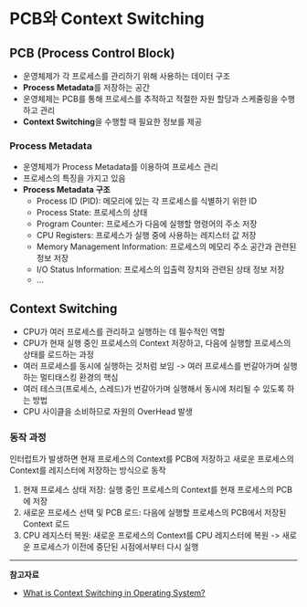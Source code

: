 # PCB와 Context Switching

## PCB (Process Control Block)
- 운영체제가 각 프로세스를 관리하기 위해 사용하는 데이터 구조
- **Process Metadata**를 저장하는 공간
- 운영체제는 PCB를 통해 프로세스를 추적하고 적절한 자원 할당과 스케줄링을 수행하고 관리
- **Context Switching**을 수행할 때 필요한 정보를 제공

### Process Metadata
- 운영체제가 Process Metadata를 이용하여 프로세스 관리
- 프로세스의 특징을 가지고 있음
- **Process Metadata 구조**
  - Process ID (PID): 메모리에 있는 각 프로세스를 식별하기 위한 ID
  - Process State: 프로세스의 상태
  - Program Counter: 프로세스가 다음에 실행할 명령어의 주소 저장
  - CPU Registers: 프로세스가 실행 중에 사용하는 레지스터 값 저장
  - Memory Management Information: 프로세스의 메모리 주소 공간과 관련된 정보 저장
  - I/O Status Information: 프로세스의 입출력 장치와 관련된 상태 정보 저장
  - ...


## Context Switching
- CPU가 여러 프로세스를 관리하고 실행하는 데 필수적인 역할
- CPU가 현재 실행 중인 프로세스의 Context 저장하고, 다음에 실행할 프로세스의 상태를 로드하는 과정
- 여러 프로세스를 동시에 실행하는 것처럼 보임 -> 여러 프로세스를 번갈아가며 실행하는 멀티태스킹 환경의 핵심
- 여러 테스크(프로세스, 스레드)가 번갈아가며 실행해서 동시에 처리될 수 있도록 하는 방법
- CPU 사이클을 소비하므로 자원의 OverHead 발생

### 동작 과정
인터럽트가 발생하면 현재 프로세스의 Context를 PCB에 저장하고 새로운 프로세스의 Context를 레지스터에 저장하는 방식으로 동작
1. 현재 프로세스 상태 저장: 실행 중인 프로세스의 Context를 현재 프로세스의 PCB에 저장
2. 새로운 프로세스 선택 및 PCB 로드: 다음에 실행할 프로세스의 PCB에서 저장된 Context 로드
3. CPU 레지스터 복원: 새로운 프로세스의 Context를 CPU 레지스터에 복원 -> 새로운 프로세스가 이전에 중단된 시점에서부터 다시 실행

---
**참고자료**
- [What is Context Switching in Operating System?](https://afteracademy.com/blog/what-is-context-switching-in-operating-system/)
